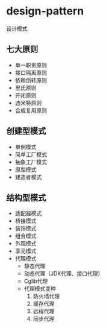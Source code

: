 # design-pattern
设计模式
## 七大原则
* 单一职责原则
* 接口隔离原则
* 依赖倒转原则
* 里氏原则
* 开闭原则
* 迪米特原则
* 合成复用原则

## 创建型模式
* 单例模式
* 简单工厂模式
* 抽象工厂模式
* 原型模式
* 建造者模式

## 结构型模式
* 适配器模式
* 桥接模式
* 装饰模式
* 组合模式
* 外观模式
* 享元模式
* 代理模式
  * 静态代理
  * 动态代理（JDK代理、接口代理）
  * Cglib代理
  * 代理模式变种
    1) 防火墙代理
    2) 缓存代理
    3) 远程代理
    4) 同步代理
   
